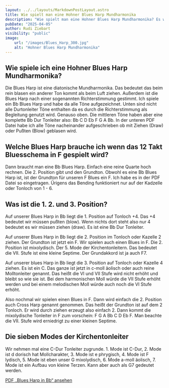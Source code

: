 ```yaml
---
layout: ../../layouts/MarkdownPostLayout.astro
title: Wie spielt man eine Hohner Blues Harp Mundharmonika
description: "Wie spielt man eine Hohner Blues Harp Mundharmonika? Es werden die 3 Positionen auf der Blues Harp erklärt. Welche Blues Harp muß ich bei einem Blues in F nehmen? Ebenso wird die Blues Tonleiter in F genau gezeigt und wo man sie spielen muss."
pubDate: "2025-04-05"
author: Rudi Ziebart
visibility: "public"
image:
    url: "/images/Blues_Harp_300.jpg"
    alt: "Hohner Blues Harp Mundharmonika"
---
```

## Wie spiele ich eine Hohner Blues Harp Mundharmonika?
<p>
Die Blues Harp ist eine diatonische Mundharmonika. Das bedeutet das beim rein blasen ein anderer Ton kommt als beim Luft ziehen. Außerdem ist die Blues Harp nach einer sogenannten Richterstimmung gestimmt. Ich spiele ein Bb Blues Harp und habe da alle Töne aufgezeichnet. Unten sind nicht alle Durtonleiter Töne enthalten da es durch die Richterstimmung als Begleitung genutzt wird. Genauso oben. Die mittleren Töne haben aber eine komplette Bb Dur Tonleiter also: Bb C D Eb F G A Bb. In der unteren PDF Datei habe ich alle Töne nacheinander aufgeschrieben ob mit Ziehen (Draw) oder Pußten (Blow) geblasen wird.
</p>

## Welche Blues Harp brauche ich wenn das 12 Takt Bluesschema in F gespielt wird?
<p>
Dann braucht man eine Bb Blues Harp. Einfach eine reine Quarte hoch rechnen. Die 2. Position gibt und den Grundton. Obwohl es eine Bb Blues Harp ist, ist der Grundton für unseren F Blues ein F. Ich habe es in der PDF Datei so eingetragen. Ürigens das Bending funktioniert nur auf der Kadzelle oder Tonloch von 1 - 6.
</p>

## Was ist die 1. 2. und 3. Position?
<p>
Auf unserer Blues Harp in Bb liegt die 1. Position auf Tonloch +4. Das +4 bedeutet wir müssen pußten (blow). Wenn nichts dort steht also nur 4 bedeutet es wir müssen ziehen (draw). Es ist eine Bb Dur Tonleiter.
</p>
<p>
Auf unserer Blues Harp in Bb liegt die 2. Position im Tonloch oder Kazelle 2 ziehen. Der Grundton ist jetzt ein F. Wir spielen auch einen Blues in F. Die 2. Position ist mixolydisch. Der 5. Mode der Kirchentonleitern. Das bedeutet die VII. Stufe ist eine kleine Septime. Der Grundakkord ist ja auch F7.
</p>
<p>
Auf unserer blues Harp in Bb liegt die 3. Position auf Tonloch oder Kazelle 4 ziehen. Es ist ein C. Das ganze ist jetzt in c-moll äolisch oder auch reine Molltonleiter genannt. Das heißt die VI und VII Stufe wird nicht erhöht und bleibt so wie sie ist. Bei dem harmonischen Moll würde die VII Stufe erhöht werden und bei einem melodischen Moll würde auch noch die VI Stufe erhöht.
</p>
<p>
Also nochmal wir spielen einen Blues in F. Dann wird einfach die 2. Position auch Cross Harp genannt genommen. Das heißt der Grundton ist auf dem 2 Tonloch. Er wird durch ziehen erzeugt also einfach 2. Dann kommt die mixolydische Tonleiter in F zum vorschein: F G A Bb C D Eb F. Man beachte die VII. Stufe wird erniedrigt zu einer kleinen Septime.
</p>

## Die sieben Modes der Kirchentonleiter
<p>
Wir nehmen mal eine C-Dur Tonleiter zugrunde. 1. Mode ist C-Dur, 2. Mode ist d dorisch hat Mollcharakter, 3. Mode ist e phrygisch, 4. Mode ist F lydisch, 5. Mode ist eben unser G mixolydisch, 6. Mode a-moll äolisch, 7. Mode ist ein Aufbau von kleine Terzen. Kann aber auch als G7 gedeutet werden.
</p>

<p>
  <a href="../../bilder/Blues%20Harp%20in%20Bb.pdf" target="_blank" rel="noopener" class="pdf-button">
    PDF „Blues Harp in Bb“ ansehen
  </a>
</p>